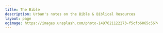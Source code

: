 ```yaml
---
title: The Bible
description: Urban's notes on the Bible & Biblical Resources
layout: page
ogimage: https://images.unsplash.com/photo-1497621122273-f5cfb6065c56?crop=entropy&cs=tinysrgb&fit=max&fm=jpg&ixid=M3wzMDAzMzh8MHwxfHNlYXJjaHwyfHxiaWJsZXxlbnwwfHx8fDE3NTA0Mjk4MDZ8MA&ixlib=rb-4.1.0&q=80&w=1080
---
```


<CollectionIndex title="Bible Articles" lead="These are articles concerning the Bible" collection="bible" />

